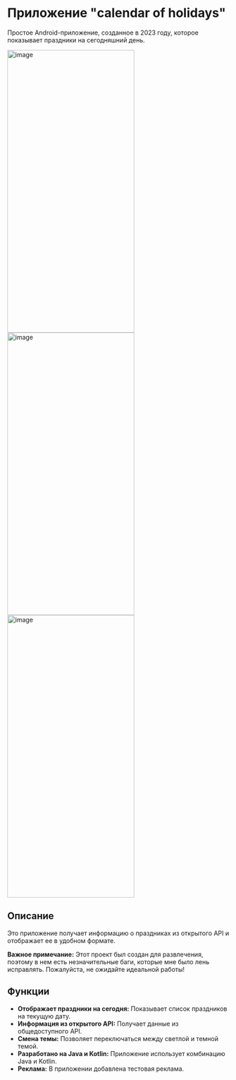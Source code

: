 # Приложение "calendar of holidays"

Простое Android-приложение, созданное в 2023 году, которое показывает праздники на сегодняшний день.

<img width="288" height="640" alt="image" src="https://github.com/user-attachments/assets/8e0d9885-7f59-4adb-a1cb-f9a936e81be0" />
<img width="288" height="640" alt="image" src="https://github.com/user-attachments/assets/6af985c1-7a38-4467-9e13-baa1fb93c39e" />
<img width="288" height="640" alt="image" src="https://github.com/user-attachments/assets/651e54ab-2116-49ec-9afc-6f3b1461b6c1" />




## Описание

Это приложение получает информацию о праздниках из открытого API и отображает ее в удобном формате.

**Важное примечание:** Этот проект был создан для развлечения, поэтому в нем есть незначительные баги, которые мне было лень исправлять. Пожалуйста, не ожидайте идеальной работы!

## Функции

*   **Отображает праздники на сегодня:** Показывает список праздников на текущую дату.
*   **Информация из открытого API:** Получает данные из общедоступного API.
*   **Смена темы:** Позволяет переключаться между светлой и темной темой.
*   **Разработано на Java и Kotlin:** Приложение использует комбинацию Java и Kotlin.
*   **Реклама:** В приложении добавлена тестовая реклама.
